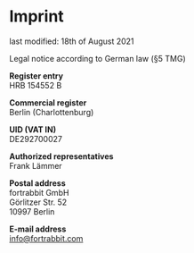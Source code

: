 # Imprint

last modified: 18th of August 2021

Legal notice according to German law (§5 TMG)

**Register entry**  
HRB 154552 B  

**Commercial register**  
Berlin (Charlottenburg)

**UID (VAT IN)**  
DE292700027

**Authorized representatives**  
Frank Lämmer

**Postal address**  
fortrabbit GmbH  
Görlitzer Str. 52  
10997 Berlin

**E-mail address**  
info@fortrabbit.com

